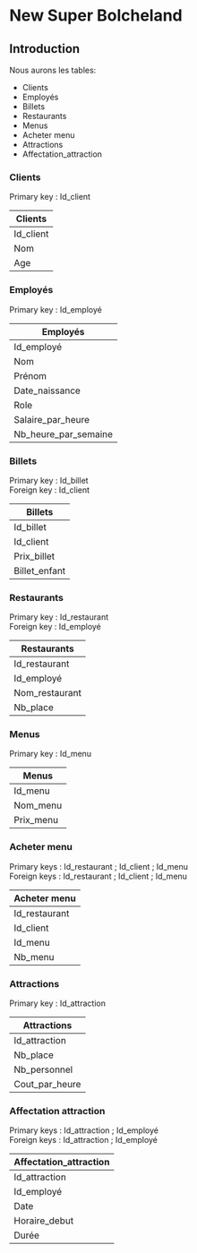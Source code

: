 # New Super Bolcheland

## Introduction

Nous aurons les tables:

- Clients
- Employés
- Billets
- Restaurants
- Menus
- Acheter menu
- Attractions
- Affectation_attraction

### Clients

Primary key : Id_client

|   Clients   |
|-------------|
| Id_client |
| Nom |
| Age |

### Employés

Primary key : Id_employé

|   Employés   |
|--------------|
| Id_employé |
| Nom|
| Prénom |
| Date_naissance | 
| Role |
| Salaire_par_heure |
| Nb_heure_par_semaine |

### Billets

Primary key : Id_billet  
Foreign key : Id_client

|   Billets   |
|-------------|
| Id_billet |
| Id_client |
| Prix_billet |
| Billet_enfant |

### Restaurants

Primary key : Id_restaurant  
Foreign key : Id_employé

|   Restaurants  |
|----------------|
| Id_restaurant |
| Id_employé |
| Nom_restaurant |
| Nb_place |

### Menus

Primary key : Id_menu

|   Menus   |
|-----------|
| Id_menu |
| Nom_menu |
| Prix_menu |

### Acheter menu

Primary keys : Id_restaurant ; Id_client ; Id_menu  
Foreign keys : Id_restaurant ; Id_client ; Id_menu

|   Acheter menu   |
|------------------|
| Id_restaurant |
| Id_client |
| Id_menu |
| Nb_menu |

### Attractions

Primary key : Id_attraction

|   Attractions   |
|-----------------|
| Id_attraction |
| Nb_place |
| Nb_personnel |
| Cout_par_heure |

### Affectation attraction

Primary keys : Id_attraction ; Id_employé  
Foreign keys : Id_attraction ; Id_employé

|   Affectation_attraction   |
|----------------------------|
| Id_attraction |
| Id_employé |
| Date |
| Horaire_debut |
| Durée |
